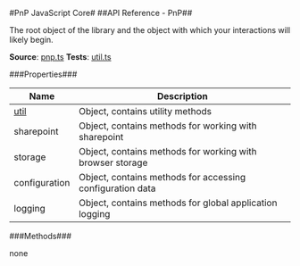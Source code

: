 #PnP JavaScript Core#
##API Reference - PnP##

The root object of the library and the object with which your interactions will likely begin.

**Source**: [pnp.ts](../../src/pnp.ts)
**Tests**: [util.ts](../../src/pnp.test.ts)

###Properties###

Name | Description
---- | -----------
[util](utils/util.md) | Object, contains utility methods
sharepoint  | Object, contains methods for working with sharepoint
storage  | Object, contains methods for working with browser storage
configuration  | Object, contains methods for accessing configuration data
logging  | Object, contains methods for global application logging

###Methods###

none